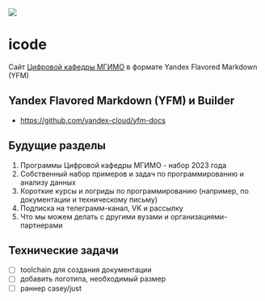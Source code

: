 [![](https://user-images.githubusercontent.com/9265326/215925164-fa741cd2-83fa-4fa4-a199-04d2343eaec4.png)][dd]

[dd]: https://dd.mgimo.ru/

# icode

Сайт [Цифровой кафедры МГИМО][dd] в формате Yandex Flavored Markdown (YFM)

[dd]: https://dd.mgimo.ru/

## Yandex Flavored Markdown (YFM) и Builder

- https://github.com/yandex-cloud/yfm-docs

## Будущие разделы

1. Программы Цифровой кафедры МГИМО - набор 2023 года
1. Собственный набор примеров и задач по программированию и анализу данных
1. Короткие курсы и логриды по программированию
   (например, по документации и техническому письму)
1. Подписка на телеграмм-канал, VK и рассылку
1. Что мы можем делать с другими вузами и организациями-партнерами

## Технические задачи

- [ ] toolchain для создания документации
- [ ] добавить логотипа, необходимый размер
- [ ] раннер casey/just
